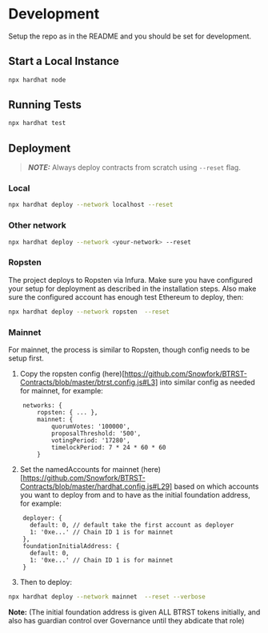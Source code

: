 # Development

Setup the repo as in the README and you should be set for development.

## Start a Local Instance

```bash
npx hardhat node
```

## Running Tests

```bash
npx hardhat test
```

## Deployment

> **_NOTE:_** Always deploy contracts from scratch using `--reset` flag.

### Local

```bash
npx hardhat deploy --network localhost --reset
```

### Other network

```bash
npx hardhat deploy --network <your-network> --reset
```

### Ropsten

The project deploys to Ropsten via Infura. Make sure you have configured your setup for deployment as described in the installation steps. Also make sure the configured account has enough test Ethereum to deploy, then:

```bash
npx hardhat deploy --network ropsten  --reset
```

### Mainnet

For mainnet, the process is similar to Ropsten, though config needs to be setup first.

1. Copy the ropsten config (here)[https://github.com/Snowfork/BTRST-Contracts/blob/master/btrst.config.js#L3] into similar config as needed for mainnet, for example:

```
    networks: {
        ropsten: { ... },
        mainnet: {
            quorumVotes: '100000',
            proposalThreshold: '500',
            votingPeriod: '17280',
            timelockPeriod: 7 * 24 * 60 * 60
        }
```

2. Set the namedAccounts for mainnet (here)[https://github.com/Snowfork/BTRST-Contracts/blob/master/hardhat.config.js#L29] based on which accounts you want to deploy from and to have as the initial foundation address, for example:

```
    deployer: {
      default: 0, // default take the first account as deployer
      1: '0xe...' // Chain ID 1 is for mainnet
    },
    foundationInitialAddress: {
      default: 0,
      1: '0xe...' // Chain ID 1 is for mainnet
    }
```

3. Then to deploy:

```bash
npx hardhat deploy --network mainnet  --reset --verbose
```

**Note:** (The initial foundation address is given ALL BTRST tokens initially, and also has guardian control over Governance until they abdicate that role)
